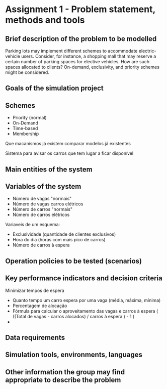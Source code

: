# Assignment 1 - Problem statement, methods and tools

## Brief description of the problem to be modelled

Parking lots may implement different schemes to accommodate electric-vehicle users. Consider, for instance, a shopping mall that may reserve a certain number of parking spaces for elective vehicles. How are such spaces allocated to clients? On-demand, exclusivity, and priority schemes might be considered.

## Goals of the simulation project



## Schemes

- Priority (normal)
- On-Demand
- Time-based 
- Membership


Que macanismos já existem
comparar modelos já existentes

Sistema para avisar os carros que tem lugar a ficar disponível


## Main entities of the system



## Variables of the system

- Número de vagas "normais"
- Número de vagas carros elétricos
- Número de carros "normais"
- Número de carros elétricos

Variaveis de um esquema:
- Exclusividade (quantidade de clientes exclusivos)
- Hora do dia (horas com mais pico de carros)
- Número de carros à espera

## Operation policies to be tested (scenarios)



## Key performance indicators and decision criteria

Minimizar tempos de espera

- Quanto tempo um carro espera por uma vaga (média, máxima, mínima)
- Percentagem de alocação 
- Fórmula para calcular o aproveitamento das vagas e carros à espera ( ((Total de vagas - carros alocados) / carros à espera ) - 1 )
- 


## Data requirements



## Simulation tools, environments, languages



## Other information the group may find appropriate to describe the problem

